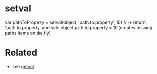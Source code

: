# setval
var pathToProperty = setval(object, 'path.to.property', 10) // => return 'path.to.property' and sets object.path.to.property = 10 (creates missing paths items on the fly)

# Related
* see [getval](https://www.npmjs.com/package/getval)
